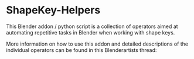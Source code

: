 # ShapeKey-Helpers

This Blender addon / python script is a collection of operators aimed at automating repetitive tasks in Blender when working with shape keys.

More information on how to use this addon and detailed descriptions of the individual operators can be found in this Blenderartists thread:

